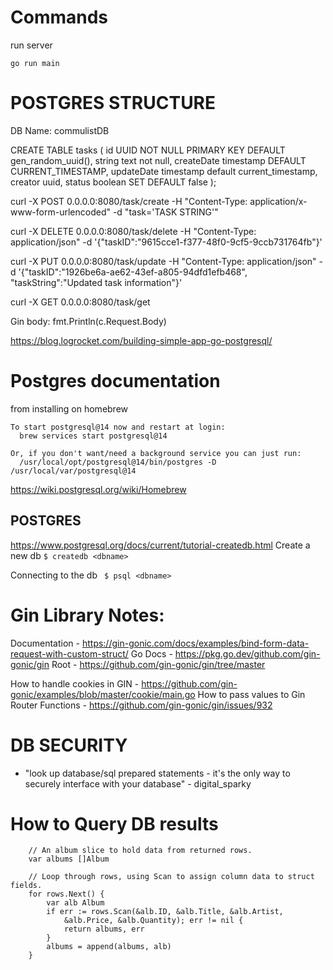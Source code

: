 
# Commands 

run server
```
go run main
```


# POSTGRES STRUCTURE
DB Name: commulistDB 

CREATE TABLE tasks (
    id UUID NOT NULL PRIMARY KEY DEFAULT gen_random_uuid(),
    string text not null,
    createDate timestamp DEFAULT CURRENT_TIMESTAMP,
    updateDate timestamp default current_timestamp,
    creator uuid, 
    status boolean SET DEFAULT false
);

curl -X POST 0.0.0.0:8080/task/create -H "Content-Type: application/x-www-form-urlencoded" -d "task='TASK STRING'"

curl -X DELETE 0.0.0.0:8080/task/delete -H "Content-Type: application/json" -d '{"taskID":"9615cce1-f377-48f0-9cf5-9ccb731764fb"}'

curl -X PUT 0.0.0.0:8080/task/update -H "Content-Type: application/json" -d '{"taskID":"1926be6a-ae62-43ef-a805-94dfd1efb468", "taskString":"Updated task information"}'

curl -X GET 0.0.0.0:8080/task/get




Gin body: fmt.Println(c.Request.Body)


https://blog.logrocket.com/building-simple-app-go-postgresql/


# Postgres documentation

from installing on homebrew
```
To start postgresql@14 now and restart at login:
  brew services start postgresql@14

Or, if you don't want/need a background service you can just run:
  /usr/local/opt/postgresql@14/bin/postgres -D /usr/local/var/postgresql@14
```

https://wiki.postgresql.org/wiki/Homebrew



## POSTGRES 

https://www.postgresql.org/docs/current/tutorial-createdb.html
Create a new db
` $ createdb <dbname> `

Connecting to the db
` $ psql <dbname>`




# Gin Library Notes:

Documentation - https://gin-gonic.com/docs/examples/bind-form-data-request-with-custom-struct/
Go Docs - https://pkg.go.dev/github.com/gin-gonic/gin
Root - https://github.com/gin-gonic/gin/tree/master

How to handle cookies in GIN - https://github.com/gin-gonic/examples/blob/master/cookie/main.go
How to pass values to Gin Router Functions  - https://github.com/gin-gonic/gin/issues/932




# DB SECURITY
- "look up database/sql prepared statements - it's the only way to securely interface with your database" - digital_sparky




# How to Query DB results
```
    // An album slice to hold data from returned rows.
    var albums []Album

    // Loop through rows, using Scan to assign column data to struct fields.
    for rows.Next() {
        var alb Album
        if err := rows.Scan(&alb.ID, &alb.Title, &alb.Artist,
            &alb.Price, &alb.Quantity); err != nil {
            return albums, err
        }
        albums = append(albums, alb)
    }
```